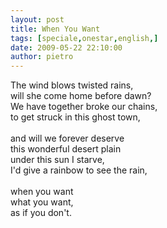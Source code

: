 ```yaml
---
layout: post
title: When You Want
tags: [speciale,onestar,english,]
date: 2009-05-22 22:10:00
author: pietro
---
```

The wind blows twisted rains,<br/>will she come home before dawn?<br/>We have together broke our chains,<br/>to get struck in this ghost town,<br/><br/>and will we forever deserve<br/>this wonderful desert plain<br/>under this sun I starve,<br/>I'd give a rainbow to see the rain,<br/><br/>when you want<br/>what you want,<br/>as if you don't.
